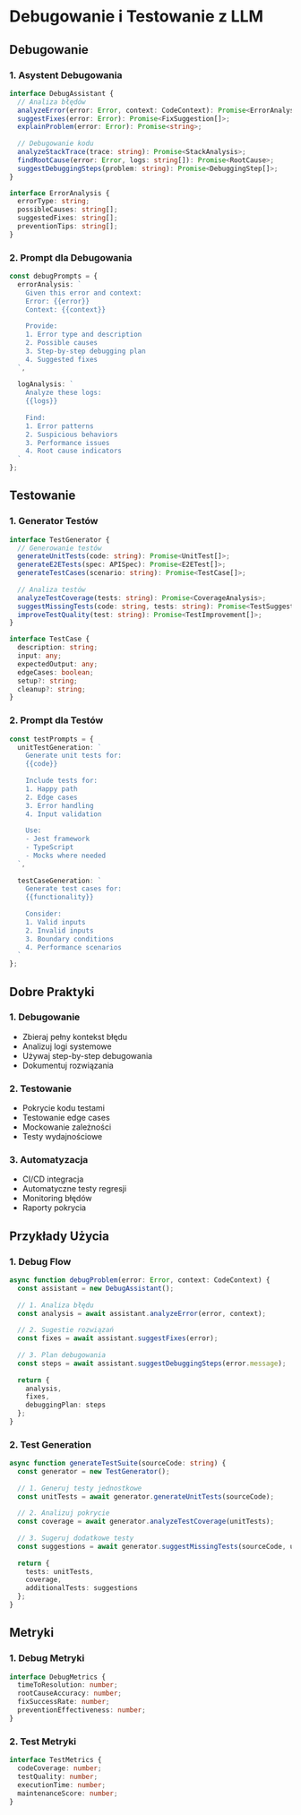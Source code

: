 # Debugowanie i Testowanie z LLM

## Debugowanie

### 1. Asystent Debugowania
```typescript
interface DebugAssistant {
  // Analiza błędów
  analyzeError(error: Error, context: CodeContext): Promise<ErrorAnalysis>;
  suggestFixes(error: Error): Promise<FixSuggestion[]>;
  explainProblem(error: Error): Promise<string>;
  
  // Debugowanie kodu
  analyzeStackTrace(trace: string): Promise<StackAnalysis>;
  findRootCause(error: Error, logs: string[]): Promise<RootCause>;
  suggestDebuggingSteps(problem: string): Promise<DebuggingStep[]>;
}

interface ErrorAnalysis {
  errorType: string;
  possibleCauses: string[];
  suggestedFixes: string[];
  preventionTips: string[];
}
```

### 2. Prompt dla Debugowania
```typescript
const debugPrompts = {
  errorAnalysis: `
    Given this error and context:
    Error: {{error}}
    Context: {{context}}
    
    Provide:
    1. Error type and description
    2. Possible causes
    3. Step-by-step debugging plan
    4. Suggested fixes
  `,
  
  logAnalysis: `
    Analyze these logs:
    {{logs}}
    
    Find:
    1. Error patterns
    2. Suspicious behaviors
    3. Performance issues
    4. Root cause indicators
  `
};
```

## Testowanie

### 1. Generator Testów
```typescript
interface TestGenerator {
  // Generowanie testów
  generateUnitTests(code: string): Promise<UnitTest[]>;
  generateE2ETests(spec: APISpec): Promise<E2ETest[]>;
  generateTestCases(scenario: string): Promise<TestCase[]>;
  
  // Analiza testów
  analyzeTestCoverage(tests: string): Promise<CoverageAnalysis>;
  suggestMissingTests(code: string, tests: string): Promise<TestSuggestion[]>;
  improveTestQuality(test: string): Promise<TestImprovement[]>;
}

interface TestCase {
  description: string;
  input: any;
  expectedOutput: any;
  edgeCases: boolean;
  setup?: string;
  cleanup?: string;
}
```

### 2. Prompt dla Testów
```typescript
const testPrompts = {
  unitTestGeneration: `
    Generate unit tests for:
    {{code}}
    
    Include tests for:
    1. Happy path
    2. Edge cases
    3. Error handling
    4. Input validation
    
    Use:
    - Jest framework
    - TypeScript
    - Mocks where needed
  `,
  
  testCaseGeneration: `
    Generate test cases for:
    {{functionality}}
    
    Consider:
    1. Valid inputs
    2. Invalid inputs
    3. Boundary conditions
    4. Performance scenarios
  `
};
```

## Dobre Praktyki

### 1. Debugowanie
- Zbieraj pełny kontekst błędu
- Analizuj logi systemowe
- Używaj step-by-step debugowania
- Dokumentuj rozwiązania

### 2. Testowanie
- Pokrycie kodu testami
- Testowanie edge cases
- Mockowanie zależności
- Testy wydajnościowe

### 3. Automatyzacja
- CI/CD integracja
- Automatyczne testy regresji
- Monitoring błędów
- Raporty pokrycia

## Przykłady Użycia

### 1. Debug Flow
```typescript
async function debugProblem(error: Error, context: CodeContext) {
  const assistant = new DebugAssistant();
  
  // 1. Analiza błędu
  const analysis = await assistant.analyzeError(error, context);
  
  // 2. Sugestie rozwiązań
  const fixes = await assistant.suggestFixes(error);
  
  // 3. Plan debugowania
  const steps = await assistant.suggestDebuggingSteps(error.message);
  
  return {
    analysis,
    fixes,
    debuggingPlan: steps
  };
}
```

### 2. Test Generation
```typescript
async function generateTestSuite(sourceCode: string) {
  const generator = new TestGenerator();
  
  // 1. Generuj testy jednostkowe
  const unitTests = await generator.generateUnitTests(sourceCode);
  
  // 2. Analizuj pokrycie
  const coverage = await generator.analyzeTestCoverage(unitTests);
  
  // 3. Sugeruj dodatkowe testy
  const suggestions = await generator.suggestMissingTests(sourceCode, unitTests);
  
  return {
    tests: unitTests,
    coverage,
    additionalTests: suggestions
  };
}
```

## Metryki

### 1. Debug Metryki
```typescript
interface DebugMetrics {
  timeToResolution: number;
  rootCauseAccuracy: number;
  fixSuccessRate: number;
  preventionEffectiveness: number;
}
```

### 2. Test Metryki
```typescript
interface TestMetrics {
  codeCoverage: number;
  testQuality: number;
  executionTime: number;
  maintenanceScore: number;
}
``` 